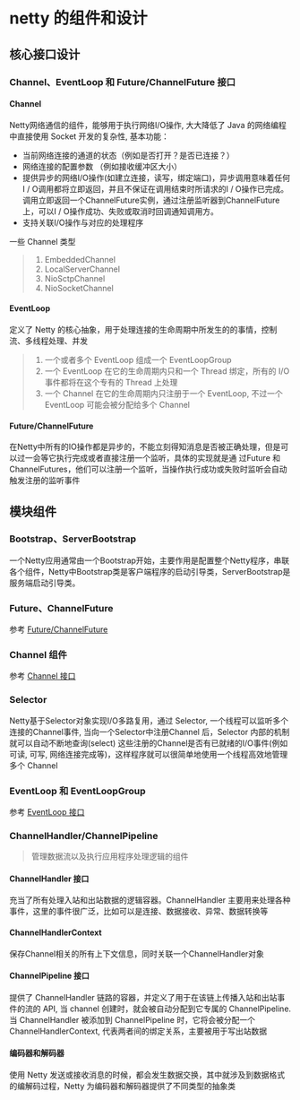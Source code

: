 # netty 的组件和设计

## 核心接口设计
### Channel、EventLoop 和 Future/ChannelFuture 接口
#### Channel
Netty网络通信的组件，能够用于执行网络I/O操作, 大大降低了 Java 的网络编程中直接使用 Socket 开发的复杂性, 基本功能：                                    
- 当前网络连接的通道的状态（例如是否打开？是否已连接？）
- 网络连接的配置参数 （例如接收缓冲区大小）
- 提供异步的网络I/O操作(如建立连接，读写，绑定端口)，异步调用意味着任何I / O调用都将立即返回，并且不保证在调用结束时所请求的I / O操作已完成。调用立即返回一个ChannelFuture实例，通过注册监听器到ChannelFuture上，可以I / O操作成功、失败或取消时回调通知调用方。
- 支持关联I/O操作与对应的处理程序

一些 Channel 类型
> 1. EmbeddedChannel
> 2. LocalServerChannel
> 3. NioSctpChannel
> 4. NioSocketChannel

#### EventLoop
定义了 Netty 的核心抽象，用于处理连接的生命周期中所发生的的事情，控制流、多线程处理、并发
> 1. 一个或者多个 EventLoop 组成一个 EventLoopGroup 
> 2. 一个 EventLoop 在它的生命周期内只和一个 Thread 绑定，所有的 I/O 事件都将在这个专有的 Thread 上处理
> 3. 一个 Channel 在它的生命周期内只注册于一个 EventLoop, 不过一个 EventLoop 可能会被分配给多个 Channel

#### Future/ChannelFuture
在Netty中所有的IO操作都是异步的，不能立刻得知消息是否被正确处理，但是可以过一会等它执行完成或者直接注册一个监听，具体的实现就是通 过Future 和 ChannelFutures，他们可以注册一个监听，当操作执行成功或失败时监听会自动触发注册的监听事件



## 模块组件
### Bootstrap、ServerBootstrap
一个Netty应用通常由一个Bootstrap开始，主要作用是配置整个Netty程序，串联各个组件，Netty中Bootstrap类是客户端程序的启动引导类，ServerBootstrap是服务端启动引导类。

### Future、ChannelFuture
参考 [Future/ChannelFuture](#Future/ChannelFuture)

### Channel 组件
参考 [Channel 接口](#Channel)

### Selector
Netty基于Selector对象实现I/O多路复用，通过 Selector, 一个线程可以监听多个连接的Channel事件, 当向一个Selector中注册Channel 后，Selector 内部的机制就可以自动不断地查询(select) 这些注册的Channel是否有已就绪的I/O事件(例如可读, 可写, 网络连接完成等)，这样程序就可以很简单地使用一个线程高效地管理多个 Channel 

### EventLoop 和 EventLoopGroup
参考 [EventLoop 接口](#EventLoop)

### ChannelHandler/ChannelPipeline
> 管理数据流以及执行应用程序处理逻辑的组件

#### ChannelHandler 接口
充当了所有处理入站和出站数据的逻辑容器。ChannelHandler 主要用来处理各种事件，这里的事件很广泛，比如可以是连接、数据接收、异常、数据转换等


#### ChannelHandlerContext
保存Channel相关的所有上下文信息，同时关联一个ChannelHandler对象

#### ChannelPipeline 接口
提供了 ChannelHandler 链路的容器，并定义了用于在该链上传播入站和出站事件的流的 API, 当 channel 创建时，就会被自动分配到它专属的 ChannelPipeline.
当 ChannelHandler 被添加到 ChannelPipeline 时，它将会被分配一个 ChannelHandlerContext, 代表两者间的绑定关系，主要被用于写出站数据

#### 编码器和解码器
使用 Netty 发送或接收消息的时候，都会发生数据交换，其中就涉及到数据格式的编解码过程，Netty 为编码器和解码器提供了不同类型的抽象类